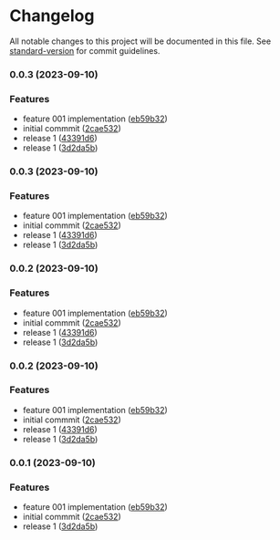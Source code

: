 # Changelog

All notable changes to this project will be documented in this file. See [standard-version](https://github.com/conventional-changelog/standard-version) for commit guidelines.

### 0.0.3 (2023-09-10)


### Features

* feature 001 implementation ([eb59b32](https://github.com/chioarub/nx-test-release/commit/eb59b326642e13e33a2e1eb3be6fae2ae73bc65f))
* initial commmit ([2cae532](https://github.com/chioarub/nx-test-release/commit/2cae532c7649b20d2c918636593983ba6d91b7b2))
* release 1 ([43391d6](https://github.com/chioarub/nx-test-release/commit/43391d69a14d430ae19ea4d87ddf6c81f3cda054))
* release 1 ([3d2da5b](https://github.com/chioarub/nx-test-release/commit/3d2da5bb22950356f35817650ee8faf809b3144d))

### 0.0.3 (2023-09-10)


### Features

* feature 001 implementation ([eb59b32](https://github.com/chioarub/nx-test-release/commit/eb59b326642e13e33a2e1eb3be6fae2ae73bc65f))
* initial commmit ([2cae532](https://github.com/chioarub/nx-test-release/commit/2cae532c7649b20d2c918636593983ba6d91b7b2))
* release 1 ([43391d6](https://github.com/chioarub/nx-test-release/commit/43391d69a14d430ae19ea4d87ddf6c81f3cda054))
* release 1 ([3d2da5b](https://github.com/chioarub/nx-test-release/commit/3d2da5bb22950356f35817650ee8faf809b3144d))

### 0.0.2 (2023-09-10)


### Features

* feature 001 implementation ([eb59b32](https://github.com/chioarub/nx-test-release/commit/eb59b326642e13e33a2e1eb3be6fae2ae73bc65f))
* initial commmit ([2cae532](https://github.com/chioarub/nx-test-release/commit/2cae532c7649b20d2c918636593983ba6d91b7b2))
* release 1 ([43391d6](https://github.com/chioarub/nx-test-release/commit/43391d69a14d430ae19ea4d87ddf6c81f3cda054))
* release 1 ([3d2da5b](https://github.com/chioarub/nx-test-release/commit/3d2da5bb22950356f35817650ee8faf809b3144d))

### 0.0.2 (2023-09-10)


### Features

* feature 001 implementation ([eb59b32](https://github.com/chioarub/nx-test-release/commit/eb59b326642e13e33a2e1eb3be6fae2ae73bc65f))
* initial commmit ([2cae532](https://github.com/chioarub/nx-test-release/commit/2cae532c7649b20d2c918636593983ba6d91b7b2))
* release 1 ([43391d6](https://github.com/chioarub/nx-test-release/commit/43391d69a14d430ae19ea4d87ddf6c81f3cda054))
* release 1 ([3d2da5b](https://github.com/chioarub/nx-test-release/commit/3d2da5bb22950356f35817650ee8faf809b3144d))

### 0.0.1 (2023-09-10)


### Features

* feature 001 implementation ([eb59b32](https://github.com/chioarub/nx-test-release/commit/eb59b326642e13e33a2e1eb3be6fae2ae73bc65f))
* initial commmit ([2cae532](https://github.com/chioarub/nx-test-release/commit/2cae532c7649b20d2c918636593983ba6d91b7b2))
* release 1 ([3d2da5b](https://github.com/chioarub/nx-test-release/commit/3d2da5bb22950356f35817650ee8faf809b3144d))
